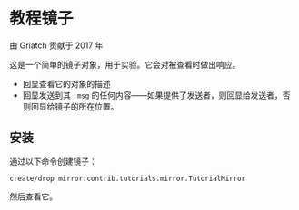 # 教程镜子

由 Griatch 贡献于 2017 年

这是一个简单的镜子对象，用于实验。它会对被查看时做出响应。

- 回显查看它的对象的描述
- 回显发送到其 `.msg` 的任何内容——如果提供了发送者，则回显给发送者，否则回显给镜子的所在位置。

## 安装

通过以下命令创建镜子：

```
create/drop mirror:contrib.tutorials.mirror.TutorialMirror
```

然后查看它。

